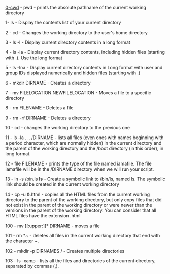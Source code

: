 [0-cwd]("../0x00-shell_basics/0-current-working_directory") - pwd - prints the absolute pathname of the current working directory

1- ls - Display the contents list of your current directory

2 - cd - Changes the working directory to the user's home directory

3 - ls -l - Display current directory contents in a long format

4 - ls -la - Display current directory contents, including hidden files (starting with .). Use the long format

5 - ls -lna - Display current directory contents in Long format with user and group IDs displayed numerically and hidden files (starting with .)

6 - mkdir DIRNAME -  Creates a directory

7 - mv FILELOCATION NEWFILELOCATION - Moves a file to a specific directory

8 - rm FILENAME - Deletes a file

9 - rm -rf DIRNAME - Deletes a directory

10 - cd - changes the working directory to the previous one

11 - ls -la . .. /DIRNAME - lists all files (even ones with names beginning with a period character, which are normally hidden) in the current directory and the parent of the working directory and the /boot directory (in this order), in long format.

12 - file FILENAME - prints the type of the file named iamafile. The file iamafile will be in the /DIRNAME directory when we will run your script.

13 - ln -s /bin.ls __ls__ - Create a symbolic link to /bin/ls, named ls. The symbolic link should be created in the current working directory

14 - cp -u &.html - copies all the HTML files from the current working directory to the parent of the working directory, but only copy files that did not exist in the parent of the working directory or were newer than the versions in the parent of the working directory. You can consider that all HTML files have the extension .html

100 - mv [[:upper:]]* DIRNAME - moves a file

101 - rm *~ - deletes all files in the current working directory that end with the character ~.

102 - mkdir -p DIRNAMES / - Creates multiple directories 

103 - ls -xamp - lists all the files and directories of the current directory, separated by commas (,).



